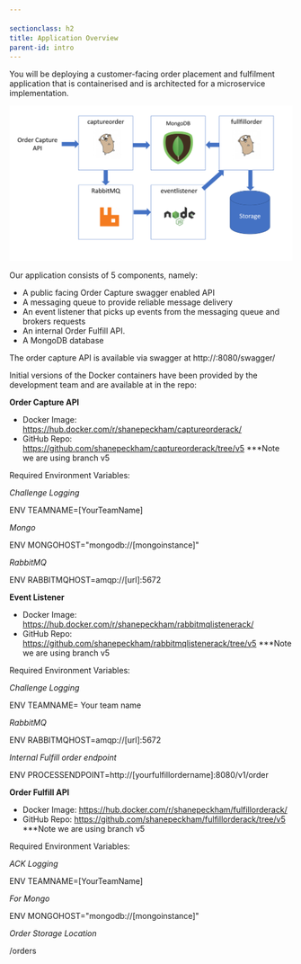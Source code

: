 ```yaml
---

sectionclass: h2
title: Application Overview
parent-id: intro
---
```



You will be deploying a customer-facing order placement and fulfilment application that is containerised and is architected for a microservice implementation.

![](media/302a7509f056cd57093c7a3de32dbb04.png)

Our application consists of 5 components, namely: 
* A public facing Order Capture swagger enabled API
* A messaging queue to provide reliable message delivery
* An event listener that picks up events from the messaging queue and brokers requests
* An internal Order Fulfill API.
* A MongoDB database

The order capture API is available via swagger at http://<PublicEndpoint>:8080/swagger/

Initial versions of the Docker containers have been provided by the development team and are available at in the repo: 

**Order Capture API**
- Docker Image: <https://hub.docker.com/r/shanepeckham/captureorderack/>
- GitHub Repo: <https://github.com/shanepeckham/captureorderack/tree/v5> ***Note we are using branch v5

Required Environment Variables:

*Challenge Logging*

ENV TEAMNAME=[YourTeamName]

*Mongo*

ENV MONGOHOST="mongodb://[mongoinstance]"

*RabbitMQ*

ENV RABBITMQHOST=amqp://[url]:5672

**Event Listener**
- Docker Image: <https://hub.docker.com/r/shanepeckham/rabbitmqlistenerack/>
- GitHub Repo: <https://github.com/shanepeckham/rabbitmqlistenerack/tree/v5> ***Note we are using branch v5

Required Environment Variables:

*Challenge Logging*

ENV TEAMNAME= Your team name

*RabbitMQ*

ENV RABBITMQHOST=amqp://[url]:5672

*Internal Fulfill order endpoint*

ENV PROCESSENDPOINT=http://[yourfulfillordername]:8080/v1/order

**Order Fulfill API**
- Docker Image: <https://hub.docker.com/r/shanepeckham/fulfillorderack/>
- GitHub Repo: <https://github.com/shanepeckham/fulfillorderack/tree/v5> ***Note we are using branch v5

Required Environment Variables:

*ACK Logging*

ENV TEAMNAME=[YourTeamName]

*For Mongo*

ENV MONGOHOST="mongodb://[mongoinstance]"

*Order Storage Location*

/orders
